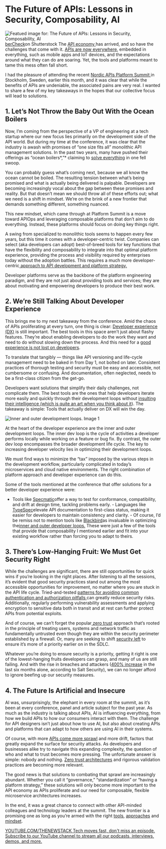 # The Future of APIs: Lessons in Security, Composability, AI
![Featued image for: The Future of APIs: Lessons in Security, Composability, AI](https://cdn.thenewstack.io/media/2024/10/442f1059-apis1-1024x572.png)
[berCheck](https://www.shutterstock.com/g/2313542454534543)on Shutterstock
The [API economy ](https://nordicapis.com/how-the-api-economy-is-changing-in-2024/)has arrived, and so have the challenges that come with it. [APIs are now everywhere](https://thenewstack.io/api-management/), embedded in everything, such as mobile apps and IoT devices, and the expectations around what they can do are soaring. Yet, the tools and platforms meant to tame this mess often fall short.

I had the pleasure of attending the recent [Nordic APIs Platform Summit ](https://nordicapis.com/events/platform-summit-2024/)in Stockholm, Sweden, earlier this month, and it was clear that while the benefits of APIs are undeniable, the associated pains are very real. I wanted to share a few of my key takeaways in the hopes that our collective focus will lead to solutions.

## 1. Let’s Not Throw the Baby Out With the Ocean Boilers
Now, I’m coming from the perspective of a VP of engineering at a tech startup where our new focus lies primarily on the development side of the API world. But during my time at the conference, it was clear that the industry is awash with promises of “one size fits all” monolithic API management solutions. In the past two years, many have pushed their offerings as “ocean boilers*,”* claiming to [solve everything](https://thenewstack.io/api-management-is-a-commodity-whats-next/) in one fell swoop.

You can probably guess what’s coming next, because we all know the ocean cannot be boiled. The resulting tension between what’s being promised and what is actually being delivered is palpable. Developers are becoming increasingly vocal about the gap between these promises and reality. But that doesn’t mean we should throw all of these efforts out; what we need is a shift in mindset. We’re on the brink of a new frontier that demands something different, something nuanced.

This new mindset, which came through at Platform Summit is a move toward APIOps and leveraging composable platforms that don’t aim to do everything. Instead, these platforms should focus on doing key things right.

A swing from specialized to monolithic tools seems to happen every few years, but this time it comes with a developer-centric twist. Companies can select (aka developers can adopt) best-of-breed tools for key functions that have the flexibility and composability to integrate into that optimal platform experience, providing the process and visibility required by enterprises today without the adoption battles. This requires a much more developer-centric[ approach to API development and platform strategy.](https://www.forbes.com/councils/forbestechcouncil/2024/02/29/creating-your-api-solution-wishlist-with-developers-in-mind/)

Developer platforms serve as the backbone of the platform engineering paradigm, and they are not just about providing tools and services; they are about motivating and empowering developers to produce their best work.

## 2. We’re Still Talking About Developer Experience
This brings me to my next takeaway from the conference. Amid the chaos of APIs proliferating at every turn, one thing is clear: [Developer experience (DX)](https://thenewstack.io/improving-developer-experience-drives-profitability/) is still important. The best tools in this space aren’t just about flashy features. They’re about enabling developers to do the work they want and need to do without slowing down the process. And this need for a [good experience is not lost on developers](https://thenewstack.io/can-ai-truly-transform-the-developer-experience/).

To translate that tangibly — things like API versioning and life-cycle management need to be baked in from Day 1, not bolted on later. Consistent practices of thorough testing and security must be easy and accessible, not cumbersome or confusing. And documentation, often neglected, needs to be a first-class citizen from the get-go.

Developers want solutions that simplify their daily challenges, not complicate them. The best tools are the ones that help developers iterate more easily and quickly through their development loops without [insulting their intelligence (which is quite an art when you think about it](https://thenewstack.io/zen-and-the-art-and-science-of-api-development/)). The takeaway is simple: Tools that actually deliver on DX will win the day.

![Inner and outer development loops.](https://cdn.thenewstack.io/media/2024/10/a1ec96d7-image1.png)
Image 1

At the heart of the developer experience are the inner and outer development loops. The inner dev loop is the cycle of activities a developer performs locally while working on a feature or bug fix. By contrast, the outer dev loop encompasses the broader development life cycle. The key to increasing developer velocity lies in optimizing their development loops.

We must find ways to minimize the “tax” imposed by the various steps in the development workflow, particularly complicated in today’s microservices and cloud native environments. The right combination of platform approach and developer experience can do this.

Some of the tools mentioned at the conference that offer solutions for a better developer experience were:

- Tools like
[Specmatic](https://specmatic.io/)offer a way to test for conformance, compatibility, and drift at design time, tackling problems early. - Languages like
[TypeSpec](https://typespec.io/)elevate API documentation to first-class status, making it easier for developers to maintain consistency and clarity. - Of course, I’d be remiss not to mention tools like
[Blackbird](http://getblackbird.io)as invaluable in optimizing the[inner and outer developer loops.](https://thenewstack.io/optimize-your-inner-dev-loop-to-increase-developer-velocity/)
These were just a few of the tools that provide that composability I mentioned earlier and fit into your existing workflow rather than forcing you to adapt to theirs.

## 3. There’s Low-Hanging Fruit: We Must Get Security Right
While the challenges are significant, there are still opportunities for quick wins if you’re looking in the right places. After listening to all the sessions, it’s evident that good security practices stand out among the most accessible opportunities for improvement, no matter where you are stuck in the API life cycle. Tried-and-tested [patterns for avoiding common authentication and authorization pitfalls ](https://auth0.com/blog/five-common-authentication-and-authorization-mistakes-to-avoid-in-your-saas-application/)can greatly reduce security risks. Additionally, regularly performing vulnerability assessments and applying encryption to sensitive data both in transit and at rest can further protect APIs from potential exploits.

And of course, we can’t forget the popular[ zero trust](https://www.getambassador.io/blog/the-importance-of-zero-trust) approach that’s rooted in the principle of treating users, systems and network traffic as fundamentally untrusted even though they are within the security perimeter established by a firewall. Or, many are seeking to shift [security left](https://snyk.io/learn/shift-left-security/) to ensure it’s more of a priority earlier on in the SDLC.

Whatever you’re doing to ensure security is a priority, getting it right is one of the lowest-hanging fruits developers can grasp, and many of us are still failing. And with the rise in breaches and attackers ([400% increase](https://salt.security/blog/latest-state-of-api-security-report-400-increase-in-attackers-and-more) in the last six months alone, according to Salt Security), we can no longer afford to ignore beefing up our security measures.

## 4. The Future Is Artificial and Insecure
AI was, unsurprisingly, the elephant in every room at the summit, as it’s been at every conference, panel and article subject for the past year. As much as the industry is talking about APIs, AI is influencing everything, from how we build APIs to how our consumers interact with them. The challenge for API designers isn’t just about how to use AI, but also about creating APIs and platforms that can adapt to how others are using AI in their systems.

Of course, with more [APIs come more sprawl](https://www.infoworld.com/article/3529600/how-do-you-govern-a-sprawling-disparate-api-portfolio.html) and more drift, factors that greatly expand the surface for security attacks. As developers and businesses alike try to navigate this expanding complexity, the question of who and what to trust becomes more pressing. The unfortunate answer is simple: nobody and nothing. [Zero trust architectures](https://www.getambassador.io/resources/kubecrash) and rigorous validation practices are becoming more relevant.

The good news is that solutions to combating that sprawl are increasingly abundant. Whether you call it “governance,” “standardization” or “having a platform strategy,” these solutions will only become more important to the API economy as APIs proliferate and our need for composable, flexible microservice architectures increases.

In the end, it was a great chance to connect with other API-minded colleagues and technology leaders at the summit. The new frontier is a promising one as long as you’re armed with the right [tools](http://getblackbird.io), [approaches](https://www.forbes.com/councils/forbestechcouncil/2024/05/30/rethinking-api-management-should-you-unbundle-or-is-there-a-better-approach/) and [mindset](https://www.forbes.com/councils/forbestechcouncil/2024/02/29/creating-your-api-solution-wishlist-with-developers-in-mind/).

[
YOUTUBE.COM/THENEWSTACK
Tech moves fast, don't miss an episode. Subscribe to our YouTube
channel to stream all our podcasts, interviews, demos, and more.
](https://youtube.com/thenewstack?sub_confirmation=1)